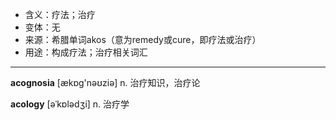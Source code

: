 - <span class="definition">含义：疗法；治疗</span>
- <span class="definition">变体：无</span>
- <span class="definition">来源：希腊单词akos（意为remedy或cure，即疗法或治疗）</span>
- <span class="definition">用途：构成疗法；治疗相关词汇</span>


---


<span class="vocabulary">**acognosia**</span> [ækɒɡ'nəʊziə] n. 治疗知识，治疗论

<span class="vocabulary">**acology**</span> [əˈkɒlədʒi] n. 治疗学
